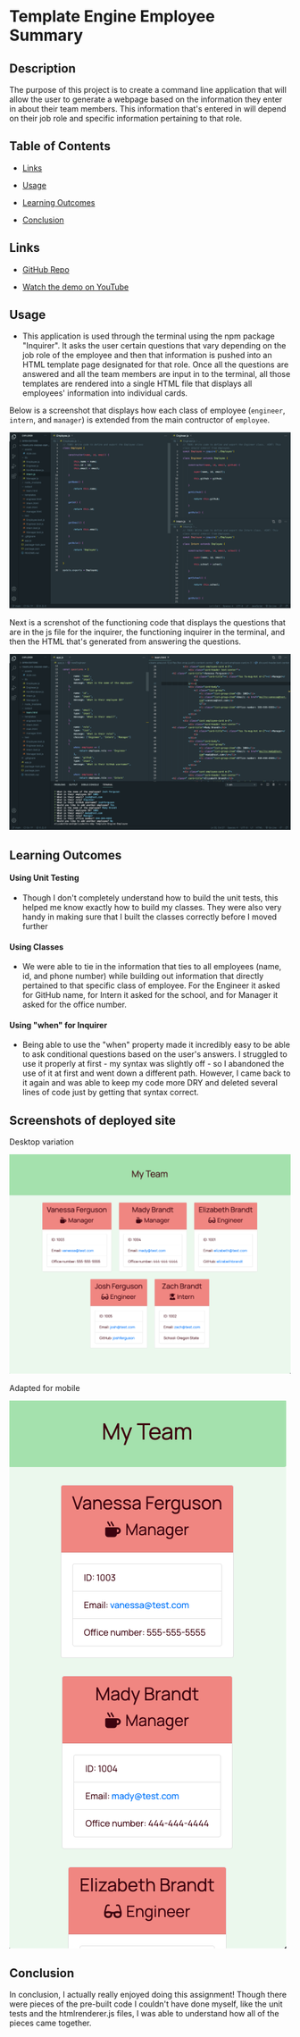 # Template Engine Employee Summary

## Description

The purpose of this project is to create a command line application that will allow the user to generate a webpage based on the information they enter in about their team members. This information that's entered in will depend on their job role and specific information pertaining to that role.


## Table of Contents

* [Links](#links)

* [Usage](#usage)

* [Learning Outcomes](#learning-outcomes)

* [Conclusion](#conclusion)



## Links

* [GitHub Repo](https://github.com/elizabethbrandt/Template-Engine-Employee-Summary)

* [Watch the demo on YouTube](https://youtu.be/OkbVPX1JX4I)



## Usage

* This application is used through the terminal using the npm package "Inquirer". It asks the user certain questions that vary depending on the job role of the employee and then that information is pushed into an HTML template page designated for that role. Once all the questions are answered and all the team members are input in to the terminal, all those templates are rendered into a single HTML file that displays all employees' information into individual cards. 

Below is a screenshot that displays how each class of employee (`engineer`, `intern`, and `manager`) is extended from the main contructor of `employee`.

![screenshot-of-class-extensions](assets/images/class-extensions.png)

Next is a screnshot of the functioning code that displays the questions that are in the js file for the inquirer, the functioning inquirer in the terminal, and then the HTML that's generated from answering the questions.

![screenshot-of-functioning-application](assets/images/inquirer-app-and-html.png)


## Learning Outcomes

#### Using Unit Testing

* Though I don't completely understand how to build the unit tests, this helped me know exactly how to build my classes. They were also very handy in making sure that I built the classes correctly before I moved further

#### Using Classes

* We were able to tie in the information that ties to all employees (name, id, and phone number) while building out information that directly pertained to that specific class of employee. For the Engineer it asked for GitHub name, for Intern it asked for the school, and for Manager it asked for the office number.

#### Using "when" for Inquirer

* Being able to use the "when" property made it incredibly easy to be able to ask conditional questions based on the user's answers. I struggled to use it properly at first - my syntax was slightly off - so I abandoned the use of it at first and went down a different path. However, I came back to it again and was able to keep my code more DRY and deleted several lines of code just by getting that syntax correct. 


## Screenshots of deployed site

Desktop variation

![desktop](assets/images/desktop.png)

Adapted for mobile

![mobile](assets/images/mobile.png)


## Conclusion

In conclusion, I actually really enjoyed doing this assignment! Though there were pieces of the pre-built code I couldn't have done myself, like the unit tests and the htmlrenderer.js files, I was able to understand how all of the pieces came together. 
